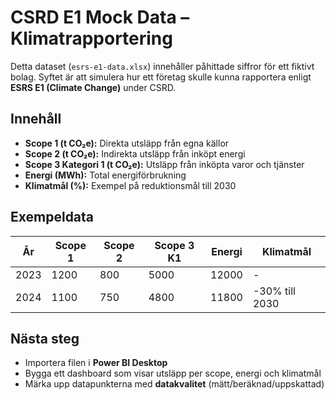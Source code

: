 # CSRD E1 Mock Data – Klimatrapportering

Detta dataset (`esrs-e1-data.xlsx`) innehåller påhittade siffror för ett fiktivt bolag. 
Syftet är att simulera hur ett företag skulle kunna rapportera enligt **ESRS E1 (Climate Change)** under CSRD.

## Innehåll
- **Scope 1 (t CO₂e):** Direkta utsläpp från egna källor  
- **Scope 2 (t CO₂e):** Indirekta utsläpp från inköpt energi  
- **Scope 3 Kategori 1 (t CO₂e):** Utsläpp från inköpta varor och tjänster  
- **Energi (MWh):** Total energiförbrukning  
- **Klimatmål (%):** Exempel på reduktionsmål till 2030  

## Exempeldata
| År   | Scope 1 | Scope 2 | Scope 3 K1 | Energi | Klimatmål |
|------|---------|---------|------------|--------|-----------|
| 2023 | 1200    | 800     | 5000       | 12000  | -         |
| 2024 | 1100    | 750     | 4800       | 11800  | -30% till 2030 |

## Nästa steg
- Importera filen i **Power BI Desktop**  
- Bygga ett dashboard som visar utsläpp per scope, energi och klimatmål  
- Märka upp datapunkterna med **datakvalitet** (mätt/beräknad/uppskattad)

